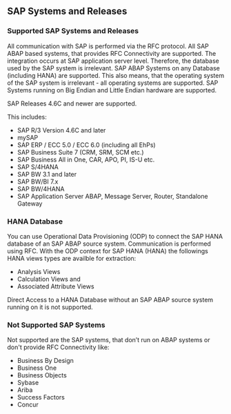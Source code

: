 ## SAP Systems and Releases 
### Supported SAP Systems and Releases
All communication with SAP is performed via the RFC protocol. All SAP ABAP based systems, that provides RFC Connectivity are supported.
The integration occurs at SAP application server level. Therefore, the database used by the SAP system is irrelevant. SAP ABAP Systems on any Database (including HANA) are supported. This also means, that the operating system of the SAP system is irrelevant - all operating systems are supported.
SAP Systems running on Big Endian and Little Endian hardware are supported.

SAP Releases 4.6C and newer are supported.

This includes:<br/> 	
* SAP R/3 Version 4.6C and later
* mySAP
* SAP ERP / ECC 5.0 / ECC 6.0 (including all EhPs)
* SAP Business Suite 7 (CRM, SRM, SCM etc.)
* SAP Business All in One, CAR, APO, PI, IS-U etc.
* SAP S/4HANA
* SAP BW 3.1 and later
* SAP BW/BI 7.x
* SAP BW/4HANA
* SAP Application Server ABAP, Message Server, Router, Standalone Gateway

### HANA Database
You can use Operational Data Provisioning (ODP) to connect the SAP HANA database of an SAP ABAP source system. Communication is performed using RFC. With the ODP context for SAP HANA (HANA) the followings HANA views types are availble for extraction:
- Analysis Views
- Calculation Views and
- Associated Attribute Views

Direct Access to a HANA Database without an SAP ABAP source system running on it is not supported.

### Not Supported SAP Systems
Not supported are the SAP systems, that don’t run on ABAP systems or don't provide RFC Connectivity like:
- Business By Design 
- Business One
- Business Objects
- Sybase
- Ariba
- Success Factors
- Concur
